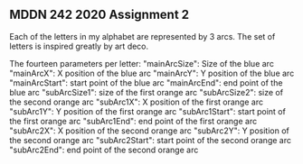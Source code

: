 ## MDDN 242 2020 Assignment 2

Each of the letters in my alphabet are represented by 3 arcs. The set of letters is inspired greatly by art deco. 

The fourteen parameters per letter:
  "mainArcSize": Size of the blue arc
  "mainArcX": X position of the blue arc
  "mainArcY": Y position of the blue arc
  "mainArcStart": start point of the blue arc
  "mainArcEnd": end point of the blue arc
  "subArcSize1": size of the first orange arc
  "subArcSize2": size of the second orange arc
  "subArc1X": X position of the first orange arc
  "subArc1Y": Y position of the first orange arc
  "subArc1Start": start point of the first orange arc
  "subArc1End": end point of the first orange arc
  "subArc2X": X position of the second orange arc
  "subArc2Y": Y position of the second orange arc
  "subArc2Start": start point of the second orange arc
  "subArc2End": end point of the second orange arc
